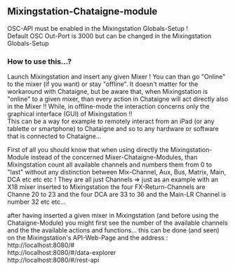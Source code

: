 ## Mixingstation-Chataigne-module

OSC-API must be enabled in the Mixingstation Globals-Setup !    
Default OSC Out-Port is 3000 but can be changed in the Mixingstation Globals-Setup    

###  How to use this...?  
Launch Mixingstation and insert any given Mixer ! You can than go "Online" to the mixer (if you want) or stay "offline". It doesn't matter for the workaround with Chataigne, but be aware that, when Mixingstation is "online" to a given mixer, than every action in Chataigne will act directly also in the Mixer !! While, in offline-mode the interaction concerns only the graphical interface (GUI) of Mixingstation !!    
This can be a way for example to remotely interact from an iPad (or any tablette or smartphone) to Chataigne and so to any hardware or software that is connected to Chataigne...   

First of all you should know that when using directly the Mixingstation-Module instead of the concerned Mixer-Chataigne-Modules, than Mixingstation count all available channels and numbers them from 0 to "last" without any distinction between Mix-Channel, Aux, Bus, Matrix, Main, DCA etc etc etc ! They are all just Channels => just as an example with an X18 mixer inserted to Mixingstation the four FX-Return-Channels are Channe 20 to 23 and the four DCA are 33 to 36 and the Main-LR Channel is number 32 etc etc... 

after having inserted a given mixer in Mixingstation (and before using the Chataigne-Module) you might first see the number of the available channels and the the available actions and functions... this can be done (and seen) on the Mixingstation's API-Web-Page and the address :    
http://localhost:8080/#       
http://localhost:8080/#/data-explorer    
http://localhost:8080/#/rest-api    
